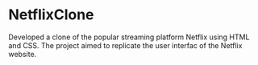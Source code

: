 # NetflixClone
Developed a clone of the popular streaming platform Netflix using HTML and CSS. The project aimed to replicate the user interfac of the Netflix website.
